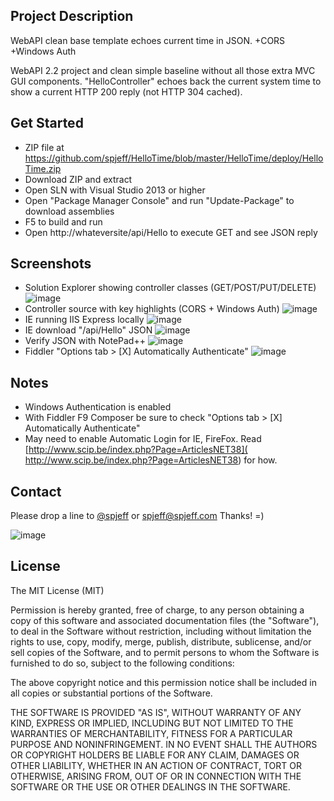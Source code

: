 ## Project Description
WebAPI clean base template echoes current time in JSON. +CORS +Windows Auth

WebAPI 2.2 project and clean simple baseline without all those extra MVC GUI components.  "HelloController" echoes back the current system time to show a current HTTP 200 reply (not HTTP 304 cached).


## Get Started
* ZIP file at <https://github.com/spjeff/HelloTime/blob/master/HelloTime/deploy/HelloTime.zip>
* Download ZIP and extract
* Open SLN with Visual Studio 2013 or higher
* Open "Package Manager Console" and run "Update-Package" to download assemblies
* F5 to build and run
* Open http://whateversite/api/Hello to execute GET and see JSON reply


## Screenshots
* Solution Explorer showing controller classes (GET/POST/PUT/DELETE)
![image](https://raw.githubusercontent.com/spjeff/HelloTime/master/docs/1.png)
* Controller source with key highlights (CORS + Windows Auth)
![image](https://raw.githubusercontent.com/spjeff/HelloTime/master/docs/2.png)
* IE running IIS Express locally
![image](https://raw.githubusercontent.com/spjeff/HelloTime/master/docs/3.png)
* IE download "/api/Hello" JSON
![image](https://raw.githubusercontent.com/spjeff/HelloTime/master/docs/4.png)
* Verify JSON with NotePad++
![image](https://raw.githubusercontent.com/spjeff/HelloTime/master/docs/5.png)
* Fiddler "Options tab > [X] Automatically Authenticate"
![image](https://raw.githubusercontent.com/spjeff/HelloTime/master/docs/6.png)

## Notes
* Windows Authentication is enabled
* With Fiddler F9 Composer be sure to check "Options tab > [X] Automatically Authenticate"
* May need to enable Automatic Login for IE, FireFox. Read [http://www.scip.be/index.php?Page=ArticlesNET38]( http://www.scip.be/index.php?Page=ArticlesNET38) for how.


## Contact
Please drop a line to [@spjeff](https://twitter.com/spjeff) or [spjeff@spjeff.com](mailto:spjeff@spjeff.com)
Thanks!  =)

![image](http://img.shields.io/badge/first--timers--only-friendly-blue.svg?style=flat-square)

## License

The MIT License (MIT)

Permission is hereby granted, free of charge, to any person obtaining a copy of this software and associated documentation files (the "Software"), to deal in the Software without restriction, including without limitation the rights to use, copy, modify, merge, publish, distribute, sublicense, and/or sell copies of the Software, and to permit persons to whom the Software is furnished to do so, subject to the following conditions:

The above copyright notice and this permission notice shall be included in all copies or substantial portions of the Software.

THE SOFTWARE IS PROVIDED "AS IS", WITHOUT WARRANTY OF ANY KIND, EXPRESS OR IMPLIED, INCLUDING BUT NOT LIMITED TO THE WARRANTIES OF MERCHANTABILITY, FITNESS FOR A PARTICULAR PURPOSE AND NONINFRINGEMENT. IN NO EVENT SHALL THE AUTHORS OR COPYRIGHT HOLDERS BE LIABLE FOR ANY CLAIM, DAMAGES OR OTHER LIABILITY, WHETHER IN AN ACTION OF CONTRACT, TORT OR OTHERWISE, ARISING FROM, OUT OF OR IN CONNECTION WITH THE SOFTWARE OR THE USE OR OTHER DEALINGS IN THE SOFTWARE.